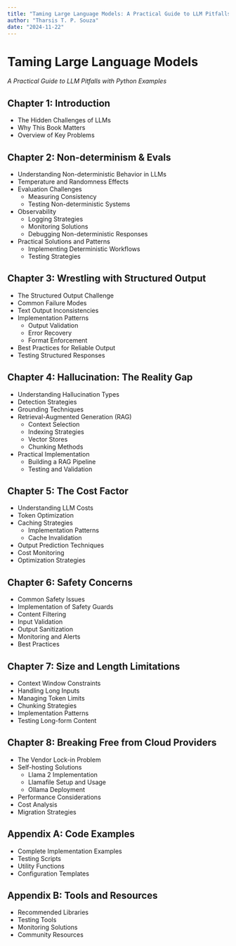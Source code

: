 ```yaml
---
title: "Taming Large Language Models: A Practical Guide to LLM Pitfalls with Python Examples"
author: "Tharsis T. P. Souza"
date: "2024-11-22"
---
```


# Taming Large Language Models 
*A Practical Guide to LLM Pitfalls with Python Examples*

## Chapter 1: Introduction
- The Hidden Challenges of LLMs
- Why This Book Matters
- Overview of Key Problems

## Chapter 2: Non-determinism & Evals
- Understanding Non-deterministic Behavior in LLMs
- Temperature and Randomness Effects
- Evaluation Challenges
  - Measuring Consistency
  - Testing Non-deterministic Systems
- Observability
  - Logging Strategies
  - Monitoring Solutions
  - Debugging Non-deterministic Responses
- Practical Solutions and Patterns
  - Implementing Deterministic Workflows
  - Testing Strategies

## Chapter 3: Wrestling with Structured Output
- The Structured Output Challenge
- Common Failure Modes
- Text Output Inconsistencies
- Implementation Patterns
  - Output Validation
  - Error Recovery
  - Format Enforcement
- Best Practices for Reliable Output
- Testing Structured Responses

## Chapter 4: Hallucination: The Reality Gap
- Understanding Hallucination Types
- Detection Strategies
- Grounding Techniques
- Retrieval-Augmented Generation (RAG)
  - Context Selection
  - Indexing Strategies
  - Vector Stores
  - Chunking Methods
- Practical Implementation
  - Building a RAG Pipeline
  - Testing and Validation

## Chapter 5: The Cost Factor
- Understanding LLM Costs
- Token Optimization
- Caching Strategies
  - Implementation Patterns
  - Cache Invalidation
- Output Prediction Techniques
- Cost Monitoring
- Optimization Strategies

## Chapter 6: Safety Concerns
- Common Safety Issues
- Implementation of Safety Guards
- Content Filtering
- Input Validation
- Output Sanitization
- Monitoring and Alerts
- Best Practices

## Chapter 7: Size and Length Limitations
- Context Window Constraints
- Handling Long Inputs
- Managing Token Limits
- Chunking Strategies
- Implementation Patterns
- Testing Long-form Content

## Chapter 8: Breaking Free from Cloud Providers
- The Vendor Lock-in Problem
- Self-hosting Solutions
  - Llama 2 Implementation
  - Llamafile Setup and Usage
  - Ollama Deployment
- Performance Considerations
- Cost Analysis
- Migration Strategies

## Appendix A: Code Examples
- Complete Implementation Examples
- Testing Scripts
- Utility Functions
- Configuration Templates

## Appendix B: Tools and Resources
- Recommended Libraries
- Testing Tools
- Monitoring Solutions
- Community Resources